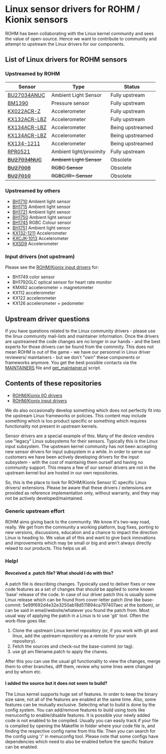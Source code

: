 # Linux sensor drivers for ROHM / Kionix sensors

ROHM has been collaborating with the Linux kernel community and sees
the value of open-source. Hence we want to contribute to community
and attempt to upstream the Linux drivers for our components.

## List of Linux drivers for ROHM sensors

### Upstreamed by ROHM

| Sensor                               | Type                     | Status           |
|--------------------------------------|--------------------------|------------------|
| [BU27034ANUC](Sensors/BU27034)       | Ambient Light Sensor     | Fully upstream   |
| [BM1390](Sensors/BM1390)             | Pressure sensor          | Fully upstream   |
| [KX022ACR-Z](Sensors/KX022A)         | Accelerometer            | Fully upstream   |
| [KX132ACR-LBZ](Sensors/KX132ACR-LBZ) | Accelerometer            | Fully upstream   |
| [KX134ACR-LBZ](Sensors/KX134ACR-LBZ) | Accelerometer            | Being upstreamed |
| [KX134ACR-LBZ](Sensors/RPR0521)      | Accelerometer            | Being upstreamed |
| [KX134-1211](Sensors/KX134-1211)     | Accelerometer            | Being upstreamed |
| [RPR0521](Sensors/RPR0521)           | Ambient light/proximity  | Fully upstream   |
| [~~BU27034NUC~~](Sensors/BU27034)    | ~~Ambient Light Sensor~~ | Obsolete         |
| [~~BU27008~~](Sensors/BU27008)       | ~~RGBC Sensor~~          | Obsolete         |
| [~~BU27010~~](Sensors/BU27010)       | ~~RGBC/IR+ Sensor~~      | Obsolete         |

### Upstreamed by others
* [BH1710](Sensors/BH17XX) Ambient light sensor
* [BH1715](Sensors/BH17XX) Ambient light sensor
* [BH1721](Sensors/BH17XX) Ambient light sensor
* [BH1750](Sensors/BH17XX) Ambient light sensor
* [BH1745](Sensors/BH1745) RGBC Colour sensor
* [BH1751](Sensors/BH17XX) Ambient light sensor
* [KX132-1211](Sensors/KX132-1211) Accelerometer
* [KXCJK-1013](Sensors/KXCJK-1013) Accelerometer
* [KXSD9](Sensors/KXSD9) Accelerometer

### Input drivers (not upstream)
Please see the [ROHM/Kionix input drivers](https://github.com/RohmSemiconductor/Linux-Kernel-Input-Drivers) for:
* BH1749 color sensor
* BH1792GLC optical sensor for heart rate monitor
* KMX62 accelerometer + magnetometer
* KX112 accelerometer
* KX122 accelerometer
* KX126 accelerometer + pedometer

## Upstream driver questions
If you have questions related to the Linux community drivers - please
use the linux community mail-lists and maintainer information. Once the
drivers are upstreamed the code changes are no longer in our hands - and the
best experts for those drivers can be found from the commnity. This does not
mean ROHM is out of the game - we have our personnel in Linux driver reviewers/
maintainers - but we don't "own" these components or frameworks anymore. You
get the best possible contacts via the [MAINTAINERS](https://git.kernel.org/pub/scm/linux/kernel/git/torvalds/linux.git/tree/MAINTAINERS) file and [get_maintainer.pl](https://git.kernel.org/pub/scm/linux/kernel/git/torvalds/linux.git/tree/scripts/get_maintainer.pl) script.

## Contents of these repositories

- [ROHM/Kionix IIO drivers](https://github.com/RohmSemiconductor/Linux-Kernel-sensor-Drivers)
- [ROHM/Kionix input drivers](https://github.com/RohmSemiconductor/Linux-Kernel-Input-Drivers)

We do also occasionally develop something which does not perfectly fit into
the upstream Linux frameworks or policies. This content may include something
which is too product specific or something which requires functionality not
present in upstream kernels.

Sensor drivers are a special example of this. Many of the device vendors use
"legacy" Linux subsystems for their sensors. Typically this is the Linux input
subsystem. The upstream kernel community has not been accepting new sensor
drivers for input subsystem in a while. In order to serve our customers we have
been actively developing drivers for the input subsystem - with the cost of
maintainig them ourself and having no community support. This means a few of our
sensor drivers are not in the upstream kernel but are hosted in our own
repositories.

So, this is the place to look for ROHM/Kionix Sensor IC specific Linux drivers/
extensions. Please be aware that these drivers / extensions are provided as
reference implementation only, without warranty, and they may not be actively
developed/maintained.

### Generic upstream effort
ROHM aims giving back to the community. We know it's two-way road, really. We get
from the community a working platform, bug fixes, porting to new versions,
discussions, education and a chance to impact the direction Linux is heading
to. We value all of this and want to give back innovations and improvements
which may be small or big and aren't always directly relaed to our products.
This helps us all.

### Help!
#### Revceived a .patch file? What should I do with this?

A patch file is describing changes. Typoically used to deliver fixes or new code features as a set of changes that should be applied to some known 'base' release of the code. In case of our driver patch this is usually some Linux release which can be found from cover-letter patch (line like base-commit: 5e99f692d4e32e3250ab18d511894ca797407aec at the bottom), or can be said in email/website/whatever you found the patch from. Most usual way of applying the patch in a Linux is to use 'git' tool. Often the work-flow goes like:
1. Clone the upstream Linux kernel repository (or, if you work with git and linux, add the upstream repository as a remote for your work repository).
2. Fetch the sources and check-out the base-commit (or tag).
3. use git am filename.patch to apply the chanes.

After this you can use the usual git functionality to view the changes, merge them to other branches, diff them, review why some lines were changed and by whom etc.

#### I added the source but it does not seem to build?

The Linux kernel supports huge set of features. In order to keep the binary size sane, not all of the features are enabled at the same time. Also, some features can be mutually exclusive. Selecting what to build is done by the config system. You can add/remove features to build using tools like menuconfig to enable/disable features. It is possible your newly added code is not enabled to be compiled. Usually you can easily track if your file is compiled by opening the Makefile in folder where your code file is, and finding the respective config name from this file. Then you can search for the config using '/' in menuconfig tool. Please note that some configs have dependencies which need to also be enabled before the specific feature can be enabled.
